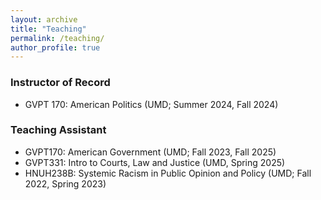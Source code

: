 ```yaml
---
layout: archive
title: "Teaching"
permalink: /teaching/
author_profile: true
---
```


### Instructor of Record

- GVPT 170: American Politics (UMD; Summer 2024, Fall 2024)

### Teaching Assistant
- GVPT170: American Government (UMD; Fall 2023, Fall 2025)
- GVPT331: Intro to Courts, Law and Justice (UMD, Spring 2025)
- HNUH238B: Systemic Racism in Public Opinion and Policy (UMD; Fall 2022, Spring 2023)
